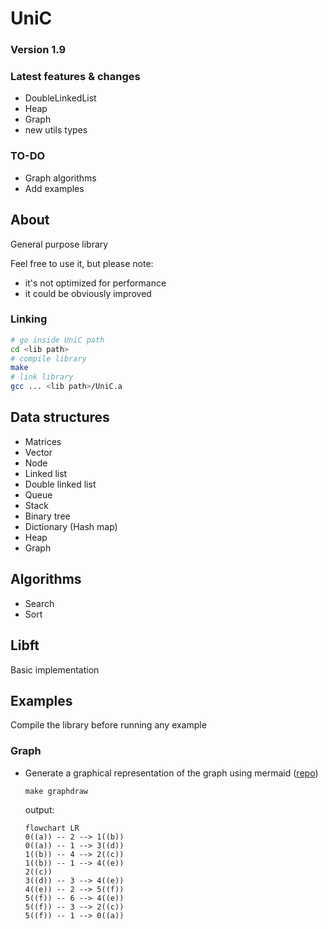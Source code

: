 # UniC

### Version 1.9

### Latest features & changes

- DoubleLinkedList
- Heap
- Graph
- new utils types

### TO-DO

- Graph algorithms
- Add examples

## About

General purpose library

Feel free to use it, but please note:

- it's not optimized for performance
- it could be obviously improved

### Linking

```sh
# go inside UniC path
cd <lib path>
# compile library
make
# link library
gcc ... <lib path>/UniC.a
```

## Data structures

- Matrices
- Vector
- Node
- Linked list
- Double linked list
- Queue
- Stack
- Binary tree
- Dictionary (Hash map)
- Heap
- Graph

## Algorithms

- Search
- Sort

## Libft

Basic implementation

## Examples

Compile the library before running any example

### Graph

- Generate a graphical representation of the graph using mermaid ([repo](https://github.com/mermaid-js/mermaid))

	```make
	make graphdraw
	```
	output:
	```mermaid
	flowchart LR
	0((a)) -- 2 --> 1((b))
	0((a)) -- 1 --> 3((d))
	1((b)) -- 4 --> 2((c))
	1((b)) -- 1 --> 4((e))
	2((c))
	3((d)) -- 3 --> 4((e))
	4((e)) -- 2 --> 5((f))
	5((f)) -- 6 --> 4((e))
	5((f)) -- 3 --> 2((c))
	5((f)) -- 1 --> 0((a))
	```

